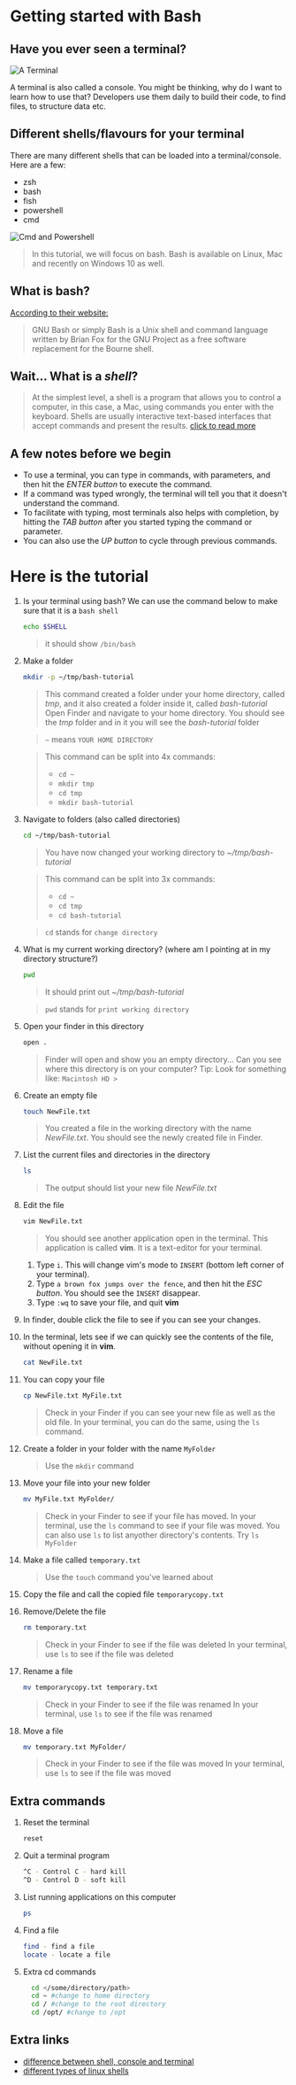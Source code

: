 # Getting started with Bash

## Have you ever seen a terminal?

![A Terminal](https://www.howtogeek.com/thumbcache/2/200/f5f162d5614c29a6e114429a33dd6088/wp-content/uploads/2013/03/linux-terminal-on-ubuntu.png)

A terminal is also called a console. You might be thinking, why do I want to learn how to use that? Developers use them daily to build their code, to find files, to structure data etc.

## Different shells/flavours for your terminal

There are many different shells that can be loaded into a terminal/console. Here are a few:

- zsh
- bash
- fish
- powershell
- cmd

![Cmd and Powershell](https://www.howtogeek.com/thumbcache/2/200/c2953043725aae745859858ffdf92192/wp-content/uploads/2017/08/pcp_top.png)

> In this tutorial, we will focus on bash. Bash is available on Linux, Mac and recently on Windows 10 as well.

## What is bash?

[According to their website:](https://www.gnu.org/software/bash/)

> GNU Bash or simply Bash is a Unix shell and command language written by Brian Fox for the GNU Project as a free software replacement for the Bourne shell.

## Wait... What is a _shell_?

> At the simplest level, a shell is a program that allows you to control a computer, in this case, a Mac, using commands you enter with the keyboard. Shells are usually interactive text-based interfaces that accept commands and present the results. [click to read more](https://blog.macsales.com/56921-moving-from-bash-to-zsh-terminal-changes-in-macos-catalina/)

## A few notes before we begin

- To use a terminal, you can type in commands, with parameters, and then hit the _ENTER button_ to execute the command.
- If a command was typed wrongly, the terminal will tell you that it doesn't understand the command.
- To facilitate with typing, most terminals also helps with completion, by hitting the _TAB button_ after you started typing the command or parameter.
- You can also use the _UP button_ to cycle through previous commands.

# Here is the tutorial

1. Is your terminal using bash? We can use the command below to make sure that it is a `bash shell`

   ```bash
   echo $SHELL
   ```

   > it should show `/bin/bash`

2. Make a folder

   ```bash
   mkdir -p ~/tmp/bash-tutorial
   ```

   > This command created a folder under your home directory, called _tmp_, and it also created a folder inside it, called _bash-tutorial_
   > Open Finder and navigate to your home directory. You should see the _tmp_ folder and in it you will see the _bash-tutorial_ folder

   > `~` means `YOUR HOME DIRECTORY`

   > This command can be split into 4x commands:
   >
   > - `cd ~`
   > - `mkdir tmp`
   > - `cd tmp`
   > - `mkdir bash-tutorial`

3. Navigate to folders (also called directories)

   ```bash
   cd ~/tmp/bash-tutorial
   ```

   > You have now changed your working directory to _~/tmp/bash-tutorial_

   > This command can be split into 3x commands:
   >
   > - `cd ~`
   > - `cd tmp`
   > - `cd bash-tutorial`

   > `cd` stands for `change directory`

4. What is my current working directory? (where am I pointing at in my directory structure?)

   ```bash
   pwd
   ```

   > It should print out _~/tmp/bash-tutorial_

   > `pwd` stands for `print working directory`

5. Open your finder in this directory

   ```bash
   open .
   ```

   > Finder will open and show you an empty directory... Can you see where this directory is on your computer? Tip: Look for something like: `Macintosh HD >`

6. Create an empty file

   ```bash
   touch NewFile.txt
   ```

   > You created a file in the working directory with the name _NewFile.txt_. You should see the newly created file in Finder.

7. List the current files and directories in the directory

   ```bash
   ls
   ```

   > The output should list your new file _NewFile.txt_

8. Edit the file

   ```bash
   vim NewFile.txt
   ```

   > You should see another application open in the terminal. This application is called **vim**. It is a text-editor for your terminal.

   1. Type `i`. This will change vim's mode to `INSERT` (bottom left corner of your terminal).
   2. Type `a brown fox jumps over the fence`, and then hit the _ESC button_. You should see the `INSERT` disappear.
   3. Type `:wq` to save your file, and quit **vim**

9. In finder, double click the file to see if you can see your changes.

10. In the terminal, lets see if we can quickly see the contents of the file, without opening it in **vim**.

    ```bash
    cat NewFile.txt
    ```

11. You can copy your file

    ```bash
    cp NewFile.txt MyFile.txt
    ```

    > Check in your Finder if you can see your new file as well as the old file.
    > In your terminal, you can do the same, using the `ls` command.

12. Create a folder in your folder with the name `MyFolder`

    > Use the `mkdir` command

13. Move your file into your new folder

    ```bash
    mv MyFile.txt MyFolder/
    ```

    > Check in your Finder to see if your file has moved.
    > In your terminal, use the `ls` command to see if your file was moved.
    > You can also use `ls` to list anyother directory's contents. Try `ls MyFolder`

14. Make a file called `temporary.txt`

    > Use the `touch` command you've learned about

15. Copy the file and call the copied file `temporarycopy.txt`

16. Remove/Delete the file

    ```bash
    rm temporary.txt
    ```

    > Check in your Finder to see if the file was deleted
    > In your terminal, use `ls` to see if the file was deleted

17. Rename a file

    ```bash
    mv temporarycopy.txt temporary.txt
    ```

    > Check in your Finder to see if the file was renamed
    > In your terminal, use `ls` to see if the file was renamed

18. Move a file

    ```bash
    mv temporary.txt MyFolder/
    ```

    > Check in your Finder to see if the file was moved
    > In your terminal, use `ls` to see if the file was moved

## Extra commands

1. Reset the terminal

   ```bash
   reset
   ```

1. Quit a terminal program

   ```bash
   ^C - Control C - hard kill
   ^D - Control D - soft kill
   ```

1. List running applications on this computer

   ```bash
   ps
   ```

1. Find a file

   ```bash
   find - find a file
   locate - locate a file
   ```

1. Extra cd commands

   ```bash
     cd </some/directory/path>
     cd ~ #change to home directory
     cd / #change to the root directory
     cd /opt/ #change to /opt
   ```

## Extra links

- [difference between shell, console and terminal](https://fossbytes.com/difference-between-shell-console-terminal/)
- [different types of linux shells](https://www.tecmint.com/different-types-of-linux-shells/)

